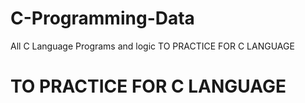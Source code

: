 # C-Programming-Data
All C Language Programs and logic
TO PRACTICE FOR C LANGUAGE
# TO PRACTICE FOR C LANGUAGE
